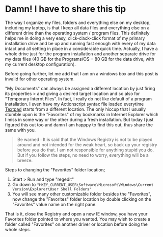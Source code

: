 # Damn! I have to share this tip

The way I organize my files, folders and everything else on my desktop, including my laptop, is that I keep all data files and everything else on a different drive than the operating system / program files. This definitely helps me in doing a very easy, click-clack-click format of my primary installation drive and be up and running fast enough with every of my data intact and all setting in place in a considerable quick time. Actually, I have a whole drive just for the program installation and another separate drive for my data files (40 GB for the Programs/OS + 80 GB for the data drive, with my current desktop configuration).

Before going further, let me add that I am on a windows box and this post is invalid for other operating system.

"My Documents" can always be assigned a different location by just firing its properties > and giving a desired target location and so also for "Temporary Internt Files". In fact, I really do not like default of a program installation. I even have my Actionscript syntax file loaded everytime [Textpad](http://www.textpad.com/) starts from a different location. The only hiccup that I usually stumble upon is the "Favorites" of my bookmarks in Internet Explorer which I miss in some way or the other during a fresh installation. But today I just figured this out too and damn I am happpy to find this out, thus share the same with you.

> Be warned : It is said that the Windows Registry is not to be played around and not intended for the weak heart, so back up your registry before you do that. I am not responsible for anything stupid you do.
> But if you follow the steps, no need to worry, everything will be a breeze.

Steps to changing the "Favorites" folder location;

1. Start > Run and type "regedit"
2. Go down to `"HKEY_CURRENT_USER\Software\Microsoft\Windows\Current Version\Explorer\User Shell Folders"`
3. You will see many other customizable folder besides the "Favorites", now change the "Favorites" folder location by double clicking on the "Favorites" value name on the right pane.

That is it, close the Registry and open a new IE window, you have your Favorites folder pointed to where you wanted. You may wish to create a folder called "Favorites" on another driver or location before doing the whole steps.